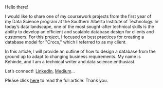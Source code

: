 Hello there! 

I would like to share one of my coursework projects from the first year of my Data Science program at the Southern Alberta Institute of Technology. In today’s data landscape, one of the most sought-after technical skills is the ability to develop an efficient and scalable database design for clients and customers. For this project, I focused on best practices for creating a database model for "Crocs," which I referred to as my client.

In this article, I will provide an outline of how to design a database from the ground up to adapt to changing business requirements. My name is Kehinde, and I am a technical writer and data science enthusiast.

Let’s connect!: [LinkedIn](https://www.linkedin.com/in/adeniran-olanrewaju/), [Medium](https://adeniranolanrewaju.medium.com/)...

Please click [here](https://github.com/Adeniran02/DatabaseDesignCourseProject/blob/main/_Database%20Design%20(Crocs%20as%20a%20Case%20Study).pdf) to read the full article. Thank you.
